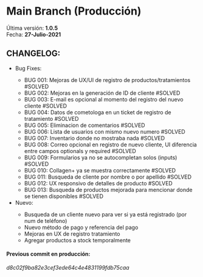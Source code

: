 # Main Branch (Producción)
Última versión: <b>1.0.5</b><br>
Fecha: <b>27-Julio-2021</b><br>

<h2>CHANGELOG:</h2>
<ul>
  <li>Bug Fixes:</li>
    <ul>
      <li>BUG 001: Mejoras de UX/UI de registro de productos/tratamientos #SOLVED</li>
      <li>BUG 002: Mejoras en la generación de ID de cliente #SOLVED</li>
      <li>BUG 003: E-mail es opcional al momento del registro del nuevo cliente #SOLVED</li>
      <li>BUG 004: Datos de cometologa en un ticket de registro de tratamiento #SOLVED</li>
      <li>BUG 005: Eliminacion de comentarios #SOLVED</li>
      <li>BUG 006: Lista de usuarios con mismo nuevo numero #SOLVED</li>
      <li>BUG 007: Inventario donde no mostraba nada #SOLVED</li>
      <li>BUG 008: Correo opcional en registro de nuevo cliente, UI diferencia entre campos optionals y required #SOLVED</li>
      <li>BUG 009: Formularios ya no se autocompletan solos (inputs) #SOLVED</li>
      <li>BUG 010: Collagen+ ya se muestra correctamente #SOLVED</li>
      <li>BUG 011: Busqueda de cliente por nombre o por apellido #SOLVED</li>
      <li>BUG 012: UX responsivo de detalles de producto #SOLVED</li>
      <li>BUG 013: Busqueda de productos mejorada para mencionar donde se tienen disponibles #SOLVED</li>
   </ul>
  <li>Nuevo:</li>
    <ul>
      <li>Busqueda de un cliente nuevo para ver si ya está registrado (por num de teléfono)</li>
      <li>Nuevo método de pago y referencia del pago</li>
      <li>Mejoras en UX de registro tratamiento</li>
      <li>Agregar productos a stock temporalmente</li>
   </ul>
 </ul>
 
 
<h4>Previous commit en producción:</h4>
<i>d8c02f9ba82e3cef3ede64c4e4831199fdb75caa</i>
